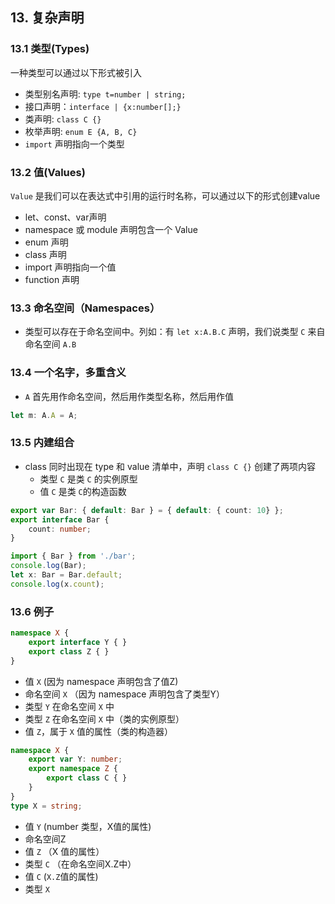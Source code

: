 ## 13. 复杂声明
### 13.1 类型(Types)
一种类型可以通过以下形式被引入
- 类型别名声明: `type t=number | string;`
- 接口声明：`interface | {x:number[];}`
- 类声明: `class C {}`
- 枚举声明: `enum E {A, B, C}`
- `import` 声明指向一个类型
### 13.2 值(Values)
`Value` 是我们可以在表达式中引用的运行时名称，可以通过以下的形式创建value
- let、const、var声明
- namespace 或 module 声明包含一个 Value
- enum 声明
- class 声明
- import 声明指向一个值
- function 声明
### 13.3 命名空间（Namespaces）
- 类型可以存在于命名空间中。列如：有 `let x:A.B.C` 声明，我们说类型 `C` 来自命名空间 `A.B`
### 13.4 一个名字，多重含义
- `A` 首先用作命名空间，然后用作类型名称，然后用作值
```ts
let m: A.A = A;
```
### 13.5 内建组合
- class 同时出现在 type 和 value 清单中，声明 `class C {}` 创建了两项内容
    - 类型 `C` 是类 `C` 的实例原型
    - 值 `C` 是类 `C`的构造函数
```ts
export var Bar: { default: Bar } = { default: { count: 10} };
export interface Bar {
    count: number;
}
```
```ts
import { Bar } from './bar';
console.log(Bar);
let x: Bar = Bar.default;
console.log(x.count);
```
### 13.6 例子
```ts
namespace X {
    export interface Y { }
    export class Z { }
}
```
- 值 `X` (因为 namespace 声明包含了值Z)
- 命名空间 `X` （因为 namespace 声明包含了类型Y）
- 类型 `Y` 在命名空间 `X` 中
- 类型 `Z` 在命名空间 `X` 中（类的实例原型）
- 值 `Z`，属于 `X` 值的属性（类的构造器）
```ts
namespace X {
    export var Y: number;
    export namespace Z {
        export class C { }
    }
}
type X = string;
```
- 值 `Y` (number 类型，X值的属性)
- 命名空间Z
- 值 `Z` （X 值的属性）
- 类型 `C` （在命名空间X.Z中）
- 值 `C` (`X.Z`值的属性)
- 类型 `X`